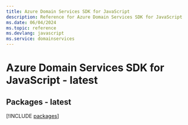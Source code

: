 ```yaml
---
title: Azure Domain Services SDK for JavaScript
description: Reference for Azure Domain Services SDK for JavaScript
ms.date: 06/04/2024
ms.topic: reference
ms.devlang: javascript
ms.service: domainservices
---
```

# Azure Domain Services SDK for JavaScript - latest
## Packages - latest
[!INCLUDE [packages](domain-services-index.md)]